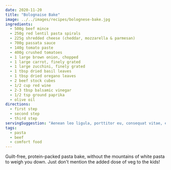 ```yaml
---
date: 2020-11-20
title: "Bolognaise Bake"
image: ../../images/recipes/bolognese-bake.jpg
ingredients:
  - 500g beef mince
  - 250g red lentil pasta spirals
  - 225g shredded cheese (cheddar, mozzarella & parmesan)
  - 700g passata sauce
  - 140g tomato paste
  - 400g crushed tomatoes
  - 1 large brown onion, chopped
  - 1 large carrot, finely grated
  - 1 large zucchini, finely grated
  - 1 tbsp dried basil leaves
  - 1 tbsp dried oregano leaves
  - 2 beef stock cubes
  - 1/2 cup red wine
  - 2-3 tbsp balsamic vinegar
  - 1/2 tsp ground paprika
  - olive oil
directions:
  - first step
  - second step
  - third step
servingSuggestion: "Aenean leo ligula, porttitor eu, consequat vitae, eleifend ac, enim. Vestibulum ullamcorper mauris at ligula."
tags:
  - pasta
  - beef
  - comfort food
---
```


Guilt-free, protein-packed pasta bake, without the mountains of white pasta to weigh you down. Just don't mention the added dose of veg to the kids!
